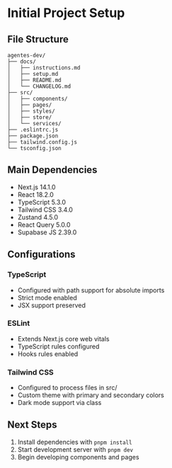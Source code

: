 # Initial Project Setup

## File Structure

```
agentes-dev/
├── docs/
│   ├── instructions.md
│   ├── setup.md
│   ├── README.md
│   └── CHANGELOG.md
├── src/
│   ├── components/
│   ├── pages/
│   ├── styles/
│   ├── store/
│   └── services/
├── .eslintrc.js
├── package.json
├── tailwind.config.js
└── tsconfig.json
```

## Main Dependencies

- Next.js 14.1.0
- React 18.2.0
- TypeScript 5.3.0
- Tailwind CSS 3.4.0
- Zustand 4.5.0
- React Query 5.0.0
- Supabase JS 2.39.0

## Configurations

### TypeScript

- Configured with path support for absolute imports
- Strict mode enabled
- JSX support preserved

### ESLint

- Extends Next.js core web vitals
- TypeScript rules configured
- Hooks rules enabled

### Tailwind CSS

- Configured to process files in src/
- Custom theme with primary and secondary colors
- Dark mode support via class

## Next Steps

1. Install dependencies with `pnpm install`
2. Start development server with `pnpm dev`
3. Begin developing components and pages
